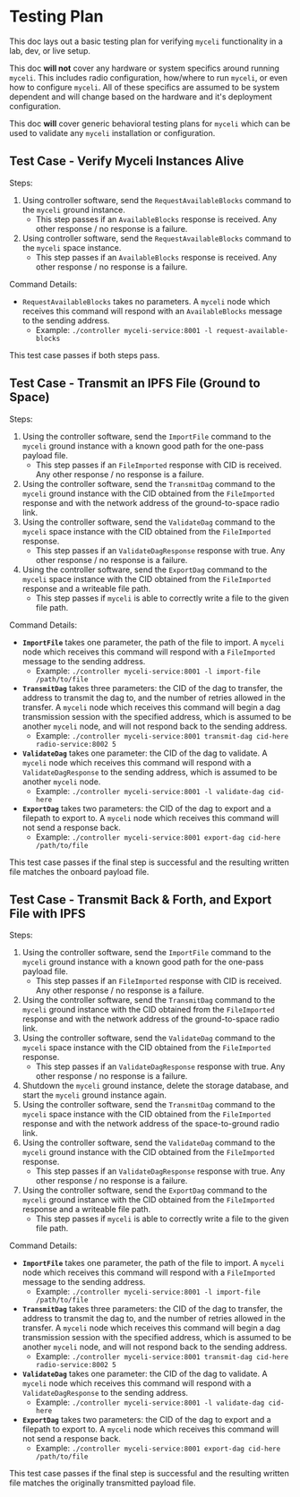 # Testing Plan

This doc lays out a basic testing plan for verifying `myceli` functionality in a lab, dev, or live setup.

This doc **will not** cover any hardware or system specifics around running `myceli`. This includes radio configuration, how/where to run `myceli`, or even how to configure `myceli`. All of these specifics are assumed to be system dependent and will change based on the hardware and it's deployment configuration. 

This doc **will** cover generic behavioral testing plans for `myceli` which can be used to validate any `myceli` installation or configuration.

## Test Case - Verify Myceli Instances Alive

Steps:
1. Using controller software, send the `RequestAvailableBlocks` command to the `myceli` ground instance.
    - This step passes if an `AvailableBlocks` response is received. Any other response / no response is a failure.
1. Using controller software, send the `RequestAvailableBlocks` command to the `myceli` space instance.
    - This step passes if an `AvailableBlocks` response is received. Any other response / no response is a failure.

Command Details:
- `RequestAvailableBlocks` takes no parameters. A `myceli` node which receives this command will respond with an `AvailableBlocks` message to the sending address.
    - Example: `./controller myceli-service:8001 -l request-available-blocks`

This test case passes if both steps pass.

## Test Case - Transmit an IPFS File (Ground to Space)

Steps:
1. Using the controller software, send the `ImportFile` command to the `myceli` ground instance with a known good path for the one-pass payload file.
    - This step passes if an `FileImported` response with CID is received. Any other response / no response is a failure.
1. Using the controller software, send the `TransmitDag` command to the `myceli` ground instance with the CID obtained from the `FileImported` response and with the network address of the ground-to-space radio link.
1. Using the controller software, send the `ValidateDag` command to the `myceli` space instance with the CID obtained from the `FileImported` response.
    - This step passes if an `ValidateDagResponse` response with true. Any other response / no response is a failure.
1. Using the controller software, send the `ExportDag` command to the `myceli` space instance with the CID obtained from the `FileImported` response and a writeable file path.
    - This step passes if `myceli` is able to correctly write a file to the given file path.

Command Details:
- **`ImportFile`** takes one parameter, the path of the file to import. A `myceli` node which receives this command will respond with a `FileImported` message to the sending address.
    - Example: `./controller myceli-service:8001 -l import-file /path/to/file`
- **`TransmitDag`** takes three parameters: the CID of the dag to transfer, the address to transmit the dag to, and the number of retries allowed in the transfer. A `myceli` node which receives this command will begin a dag transmission session with the specified address, which is assumed to be another `myceli` node, and will not respond back to the sending address.
    - Example: `./controller myceli-service:8001 transmit-dag cid-here radio-service:8002 5`
- **`ValidateDag`** takes one parameter: the CID of the dag to validate. A `myceli` node which receives this command will respond with a `ValidateDagResponse` to the sending address, which is assumed to be another `myceli` node.
    - Example: `./controller myceli-service:8001 -l validate-dag cid-here`
- **`ExportDag`** takes two parameters: the CID of the dag to export and a filepath to export to. A `myceli` node which receives this command will not send a response back.
    - Example: `./controller myceli-service:8001 export-dag cid-here /path/to/file`

This test case passes if the final step is successful and the resulting written file matches the onboard payload file.

## Test Case - Transmit Back & Forth, and Export File with IPFS

Steps:
1. Using the controller software, send the `ImportFile` command to the `myceli` ground instance with a known good path for the one-pass payload file.
    - This step passes if an `FileImported` response with CID is received. Any other response / no response is a failure.
1. Using the controller software, send the `TransmitDag` command to the `myceli` ground instance with the CID obtained from the `FileImported` response and with the network address of the ground-to-space radio link.
1. Using the controller software, send the `ValidateDag` command to the `myceli` space instance with the CID obtained from the `FileImported` response.
    - This step passes if an `ValidateDagResponse` response with true. Any other response / no response is a failure.
1. Shutdown the `myceli` ground instance, delete the storage database, and start the `myceli` ground instance again.
1. Using the controller software, send the `TransmitDag` command to the `myceli` space instance with the CID obtained from the `FileImported` response and with the network address of the space-to-ground radio link.
1. Using the controller software, send the `ValidateDag` command to the `myceli` ground instance with the CID obtained from the `FileImported` response.
    - This step passes if an `ValidateDagResponse` response with true. Any other response / no response is a failure.
1. Using the controller software, send the `ExportDag` command to the `myceli` ground instance with the CID obtained from the `FileImported` response and a writeable file path.
    - This step passes if `myceli` is able to correctly write a file to the given file path.

Command Details:
- **`ImportFile`** takes one parameter, the path of the file to import. A `myceli` node which receives this command will respond with a `FileImported` message to the sending address.
    - Example: `./controller myceli-service:8001 -l import-file /path/to/file`
- **`TransmitDag`** takes three parameters: the CID of the dag to transfer, the address to transmit the dag to, and the number of retries allowed in the transfer. A `myceli` node which receives this command will begin a dag transmission session with the specified address, which is assumed to be another `myceli` node, and will not respond back to the sending address.
    - Example: `./controller myceli-service:8001 transmit-dag cid-here radio-service:8002 5`
- **`ValidateDag`** takes one parameter: the CID of the dag to validate. A `myceli` node which receives this command will respond with a `ValidateDagResponse` to the sending address.
    - Example: `./controller myceli-service:8001 -l validate-dag cid-here`
- **`ExportDag`** takes two parameters: the CID of the dag to export and a filepath to export to. A `myceli` node which receives this command will not send a response back.
    - Example: `./controller myceli-service:8001 export-dag cid-here /path/to/file`

This test case passes if the final step is successful and the resulting written file matches the originally transmitted payload file.